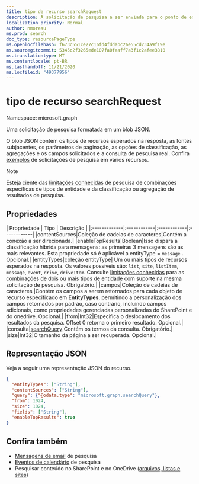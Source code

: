 ```yaml
---
title: tipo de recurso searchRequest
description: A solicitação de pesquisa a ser enviada para o ponto de extremidade da consulta. Ele contém o tipo de entidades esperadas na resposta, as fontes subjacentes, os parâmetros de paginação, a solicitação de campos e a consulta de pesquisa real.
localization_priority: Normal
author: nmoreau
ms.prod: search
doc_type: resourcePageType
ms.openlocfilehash: f673c551ce27c16fd4fddabc26e55cd234a9f19e
ms.sourcegitcommit: 5345c2f3265ede107fa0faaff7a3f1c2afee3810
ms.translationtype: MT
ms.contentlocale: pt-BR
ms.lasthandoff: 11/21/2020
ms.locfileid: "49377956"
---
```

# <a name="searchrequest-resource-type"></a>tipo de recurso searchRequest

Namespace: microsoft.graph

Uma solicitação de pesquisa formatada em um blob JSON. 

O blob JSON contém os tipos de recursos esperados na resposta, as fontes subjacentes, os parâmetros de paginação, as opções de classificação, as agregações e os campos solicitados e a consulta de pesquisa real. Confira [exemplos](#see-also) de solicitações de pesquisa em vários recursos.

> [!NOTE]
> Esteja ciente das [limitações conhecidas](search-api-overview.md#known-limitations) de pesquisa de combinações específicas de tipos de entidade e da classificação ou agregação de resultados de pesquisa.


## <a name="properties"></a>Propriedades

| Propriedade     | Tipo        | Descrição |
|:-------------|:------------|:------------|:------------|
|contentSources|Coleção de cadeias de caracteres|Contém a conexão a ser direcionada.|
|enableTopResults|Boolean|Isso dispara a classificação híbrida para mensagens: as primeiras 3 mensagens são as mais relevantes. Esta propriedade só é aplicável a entityType = `message` . Opcional.|
|entityTypes|coleção entityType| Um ou mais tipos de recursos esperados na resposta. Os valores possíveis são: `list`, `site`, `listItem`, `message`, `event`, `drive`, `driveItem`. Consulte [limitações conhecidas](search-api-overview.md#known-limitations) para as combinações de dois ou mais tipos de entidade com suporte na mesma solicitação de pesquisa. Obrigatório.|
|campos|Coleção de cadeias de caracteres |Contém os campos a serem retornados para cada objeto de recurso especificado em **EntityTypes**, permitindo a personalização dos campos retornados por padrão, caso contrário, incluindo campos adicionais, como propriedades gerenciadas personalizadas do SharePoint e do onedrive. Opcional.|
|from|Int32|Especifica o deslocamento dos resultados da pesquisa. Offset 0 retorna o primeiro resultado. Opcional.|
|consulta|[searchQuery](searchquery.md)|Contém os termos da consulta. Obrigatório.|
|size|Int32|O tamanho da página a ser recuperada. Opcional.|

## <a name="json-representation"></a>Representação JSON

Veja a seguir uma representação JSON do recurso.

```json
{
  "entityTypes": ["String"],
  "contentSources": ["String"],
  "query": {"@odata.type": "microsoft.graph.searchQuery"},
  "from": 1024,
  "size": 1024,
  "fields": ["String"],
  "enableTopResults": true  
}
```

## <a name="see-also"></a>Confira também
- [Mensagens de email](/graph/search-concept-messages) de pesquisa
- [Eventos de calendário](/graph/search-concept-events) de pesquisa
- Pesquisar conteúdo no SharePoint e no OneDrive ([arquivos, listas e sites](/graph/search-concept-files))



<!-- uuid: 16cd6b66-4b1a-43a1-adaf-3a886856ed98
2019-02-04 14:57:30 UTC -->
<!-- {
  "type": "#page.annotation",
  "description": "searchRequest resource",
  "keywords": "",
  "section": "documentation",
  "tocPath": ""
}-->


